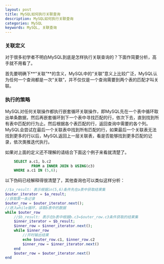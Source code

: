 ```yaml
---
layout: post
title: MySQL如何执行关联查询
description: MySQL如何执行关联查询
categories: MySQL
keywords: MySQL, 关联查询
---
```


### 关联定义

对于很多初学者不明白MySQL到底是怎样执行关联查询的？下面作简要分析，高手就不用看了。

首先要明确下**“关联”**的含义，MySQL中的“关联”意义上比较广泛，MySQL认为任何一个查询都是一次“关联”，并不仅仅是一个查询需要到两个表的匹配才叫关联。

### 执行的策略

MySQL对任何关联操作都执行嵌套循环关联操作，即MySQL先在一个表中循环取出单条数据，然后再嵌套循环到下一个表中寻找匹配的行，依次下去，直到找到所有表中匹配的行为止。然后根据各个表匹配的行，返回查询中需要的各个列。MySQL会尝试在最后一个关联表中找到所有匹配的行，如果最后一个关联表无法找到更多的行以后，MySQL返回上一层关联表，看是否能够找到更多匹配的记录，依次类推迭代执行。

如果对上面的定义还不理解的请结合下面这个例子来看就清楚了。

```sql
	SELECT a.c1, b.c2 
    		FROM a INNER JOIN b USING(c3)
	WHERE a.c1 IN (5,6);
```

以下伪码已经解释得很清楚了，其他查询也可以类似这样分析：

```php
//$a_result: 表示根据in(5,6)条件先在a表中获取结果集
$outer_iterator = $a_result;
//获取第一条记录
$outer_row = $outer_iterator.next();
//进入while循环，读取b表中的数据
while $outer_row
    //$b_result: 表示在b表中根据b.c3=$outer_row.c3条件获取的结果集
    $inner_iterator = $b_result;
    $inner_row = $inner_iterator.next();
    while $inner_row
        //开时输出结果
        echo $outer_row.c1, $inner_row.c2
        $inner_row = $inner_iterator.next()
    end
    $outer_row = $outer_iterator.next()
end
```



       

 


















